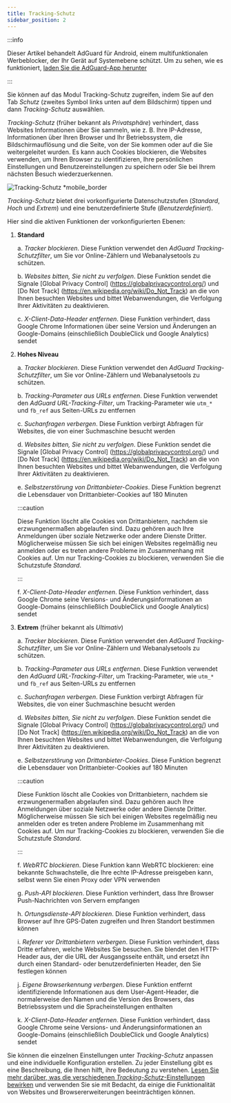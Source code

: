 ```yaml
---
title: Tracking-Schutz
sidebar_position: 2
---
```


:::info

Dieser Artikel behandelt AdGuard für Android, einem multifunktionalen Werbeblocker, der Ihr Gerät auf Systemebene schützt. Um zu sehen, wie es funktioniert, [laden Sie die AdGuard-App herunter](https://agrd.io/download-kb-adblock)

:::

Sie können auf das Modul Tracking-Schutz zugreifen, indem Sie auf den Tab _Schutz_ (zweites Symbol links unten auf dem Bildschirm) tippen und dann _Tracking-Schutz_ auswählen.

_Tracking-Schutz_ (früher bekannt als _Privatsphäre_) verhindert, dass Websites Informationen über Sie sammeln, wie z. B. Ihre IP-Adresse, Informationen über Ihren Browser und Ihr Betriebssystem, die Bildschirmauflösung und die Seite, von der Sie kommen oder auf die Sie weitergeleitet wurden. Es kann auch Cookies blockieren, die Websites verwenden, um Ihren Browser zu identifizieren, Ihre persönlichen Einstellungen und Benutzereinstellungen zu speichern oder Sie bei Ihrem nächsten Besuch wiederzuerkennen.

![Tracking-Schutz \*mobile_border](https://cdn.adtidy.org/blog/new/y5fuztracking_protection.png)

_Tracking-Schutz_ bietet drei vorkonfigurierte Datenschutzstufen (_Standard_, _Hoch_ und _Extrem_) und eine benutzerdefinierte Stufe (_Benutzerdefiniert_).

Hier sind die aktiven Funktionen der vorkonfigurierten Ebenen:

1. **Standard**

    a. _Tracker blockieren_. Diese Funktion verwendet den _AdGuard Tracking-Schutzfilter_, um Sie vor Online-Zählern und Webanalysetools zu schützen.

    b. _Websites bitten, Sie nicht zu verfolgen_. Diese Funktion sendet die Signale [Global Privacy Control] (https://globalprivacycontrol.org/) und [Do Not Track] (https://en.wikipedia.org/wiki/Do_Not_Track) an die von Ihnen besuchten Websites und bittet Webanwendungen, die Verfolgung Ihrer Aktivitäten zu deaktivieren.

    c. _X-Client-Data-Header entfernen_. Diese Funktion verhindert, dass Google Chrome Informationen über seine Version und Änderungen an Google-Domains (einschließlich DoubleClick und Google Analytics) sendet

2. **Hohes Niveau**

    a. _Tracker blockieren_. Diese Funktion verwendet den _AdGuard Tracking-Schutzfilter_, um Sie vor Online-Zählern und Webanalysetools zu schützen.

    b. _Tracking-Parameter aus URLs entfernen_. Diese Funktion verwendet den _AdGuard URL-Tracking-Filter_, um Tracking-Parameter wie `utm_*` und `fb_ref` aus Seiten-URLs zu entfernen

    c. _Suchanfragen verbergen_. Diese Funktion verbirgt Abfragen für Websites, die von einer Suchmaschine besucht werden

    d. _Websites bitten, Sie nicht zu verfolgen_. Diese Funktion sendet die Signale [Global Privacy Control] (https://globalprivacycontrol.org/) und [Do Not Track] (https://en.wikipedia.org/wiki/Do_Not_Track) an die von Ihnen besuchten Websites und bittet Webanwendungen, die Verfolgung Ihrer Aktivitäten zu deaktivieren.

    e. _Selbstzerstörung von Drittanbieter-Cookies_. Diese Funktion begrenzt die Lebensdauer von Drittanbieter-Cookies auf 180 Minuten

    :::caution

    Diese Funktion löscht alle Cookies von Drittanbietern, nachdem sie erzwungenermaßen abgelaufen sind. Dazu gehören auch Ihre Anmeldungen über soziale Netzwerke oder andere Dienste Dritter. Möglicherweise müssen Sie sich bei einigen Websites regelmäßig neu anmelden oder es treten andere Probleme im Zusammenhang mit Cookies auf. Um nur Tracking-Cookies zu blockieren, verwenden Sie die Schutzstufe _Standard_.

    :::

    f. _X-Client-Data-Header entfernen_. Diese Funktion verhindert, dass Google Chrome seine Versions- und Änderungsinformationen an Google-Domains (einschließlich DoubleClick und Google Analytics) sendet

3. **Extrem** (früher bekannt als _Ultimativ_)

    a. _Tracker blockieren_. Diese Funktion verwendet den _AdGuard Tracking-Schutzfilter_, um Sie vor Online-Zählern und Webanalysetools zu schützen.

    b. _Tracking-Parameter aus URLs entfernen_. Diese Funktion verwendet den _AdGuard URL-Tracking-Filter_, um Tracking-Parameter, wie `utm_*` und `fb_ref` aus Seiten-URLs zu entfernen

    c. _Suchanfragen verbergen_. Diese Funktion verbirgt Abfragen für Websites, die von einer Suchmaschine besucht werden

    d. _Websites bitten, Sie nicht zu verfolgen_. Diese Funktion sendet die Signale [Global Privacy Control] (https://globalprivacycontrol.org/) und [Do Not Track] (https://en.wikipedia.org/wiki/Do_Not_Track) an die von Ihnen besuchten Websites und bittet Webanwendungen, die Verfolgung Ihrer Aktivitäten zu deaktivieren.

    e. _Selbstzerstörung von Drittanbieter-Cookies_. Diese Funktion begrenzt die Lebensdauer von Drittanbieter-Cookies auf 180 Minuten

    :::caution

    Diese Funktion löscht alle Cookies von Drittanbietern, nachdem sie erzwungenermaßen abgelaufen sind. Dazu gehören auch Ihre Anmeldungen über soziale Netzwerke oder andere Dienste Dritter. Möglicherweise müssen Sie sich bei einigen Websites regelmäßig neu anmelden oder es treten andere Probleme im Zusammenhang mit Cookies auf. Um nur Tracking-Cookies zu blockieren, verwenden Sie die Schutzstufe _Standard_.

    :::

    f. _WebRTC blockieren_. Diese Funktion kann WebRTC blockieren: eine bekannte Schwachstelle, die Ihre echte IP-Adresse preisgeben kann, selbst wenn Sie einen Proxy oder VPN verwenden

    g. _Push-API blockieren_. Diese Funktion verhindert, dass Ihre Browser Push-Nachrichten von Servern empfangen

    h. _Ortungsdienste-API blockieren_. Diese Funktion verhindert, dass Browser auf Ihre GPS-Daten zugreifen und Ihren Standort bestimmen können

    i. _Referer vor Drittanbietern verbergen_. Diese Funktion verhindert, dass Dritte erfahren, welche Websites Sie besuchen. Sie blendet den HTTP-Header aus, der die URL der Ausgangsseite enthält, und ersetzt ihn durch einen Standard- oder benutzerdefinierten Header, den Sie festlegen können

    j. _Eigene Browserkennung verbergen_. Diese Funktion entfernt identifizierende Informationen aus dem User-Agent-Header, die normalerweise den Namen und die Version des Browsers, das Betriebssystem und die Spracheinstellungen enthalten

    k. _X-Client-Data-Header entfernen_. Diese Funktion verhindert, dass Google Chrome seine Versions- und Änderungsinformationen an Google-Domains (einschließlich DoubleClick und Google Analytics) sendet

Sie können die einzelnen Einstellungen unter _Tracking-Schutz_ anpassen und eine individuelle Konfiguration erstellen. Zu jeder Einstellung gibt es eine Beschreibung, die Ihnen hilft, ihre Bedeutung zu verstehen. [Lesen Sie mehr darüber, was die verschiedenen _Tracking-Schutz_-Einstellungen bewirken](/general/stealth-mode) und verwenden Sie sie mit Bedacht, da einige die Funktionalität von Websites und Browsererweiterungen beeinträchtigen können.
